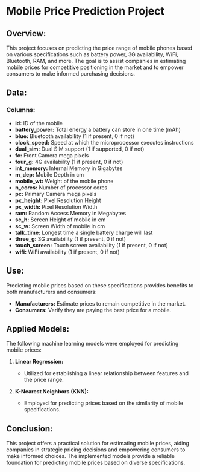 # Mobile Price Prediction Project

## Overview:

This project focuses on predicting the price range of mobile phones based on various specifications such as battery power, 3G availability, WiFi, Bluetooth, RAM, and more. The goal is to assist companies in estimating mobile prices for competitive positioning in the market and to empower consumers to make informed purchasing decisions.

## Data:

### Columns:

- **id:** ID of the mobile
- **battery_power:** Total energy a battery can store in one time (mAh)
- **blue:** Bluetooth availability (1 if present, 0 if not)
- **clock_speed:** Speed at which the microprocessor executes instructions
- **dual_sim:** Dual SIM support (1 if supported, 0 if not)
- **fc:** Front Camera mega pixels
- **four_g:** 4G availability (1 if present, 0 if not)
- **int_memory:** Internal Memory in Gigabytes
- **m_dep:** Mobile Depth in cm
- **mobile_wt:** Weight of the mobile phone
- **n_cores:** Number of processor cores
- **pc:** Primary Camera mega pixels
- **px_height:** Pixel Resolution Height
- **px_width:** Pixel Resolution Width
- **ram:** Random Access Memory in Megabytes
- **sc_h:** Screen Height of mobile in cm
- **sc_w:** Screen Width of mobile in cm
- **talk_time:** Longest time a single battery charge will last
- **three_g:** 3G availability (1 if present, 0 if not)
- **touch_screen:** Touch screen availability (1 if present, 0 if not)
- **wifi:** WiFi availability (1 if present, 0 if not)

## Use:

Predicting mobile prices based on these specifications provides benefits to both manufacturers and consumers:

- **Manufacturers:** Estimate prices to remain competitive in the market.
- **Consumers:** Verify they are paying the best price for a mobile.

## Applied Models:

The following machine learning models were employed for predicting mobile prices:

1. **Linear Regression:**
   - Utilized for establishing a linear relationship between features and the price range.

2. **K-Nearest Neighbors (KNN):**
   - Employed for predicting prices based on the similarity of mobile specifications.

## Conclusion:

This project offers a practical solution for estimating mobile prices, aiding companies in strategic pricing decisions and empowering consumers to make informed choices. The implemented models provide a reliable foundation for predicting mobile prices based on diverse specifications.
